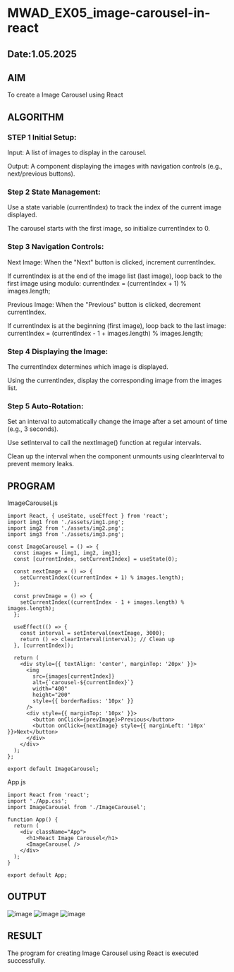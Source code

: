 # MWAD_EX05_image-carousel-in-react
## Date:1.05.2025

## AIM
To create a Image Carousel using React 

## ALGORITHM
### STEP 1 Initial Setup:
Input: A list of images to display in the carousel.

Output: A component displaying the images with navigation controls (e.g., next/previous buttons).

### Step 2 State Management:
Use a state variable (currentIndex) to track the index of the current image displayed.

The carousel starts with the first image, so initialize currentIndex to 0.

### Step 3 Navigation Controls:
Next Image: When the "Next" button is clicked, increment currentIndex.

If currentIndex is at the end of the image list (last image), loop back to the first image using modulo:
currentIndex = (currentIndex + 1) % images.length;

Previous Image: When the "Previous" button is clicked, decrement currentIndex.

If currentIndex is at the beginning (first image), loop back to the last image:
currentIndex = (currentIndex - 1 + images.length) % images.length;

### Step 4 Displaying the Image:
The currentIndex determines which image is displayed.

Using the currentIndex, display the corresponding image from the images list.

### Step 5 Auto-Rotation:
Set an interval to automatically change the image after a set amount of time (e.g., 3 seconds).

Use setInterval to call the nextImage() function at regular intervals.

Clean up the interval when the component unmounts using clearInterval to prevent memory leaks.

## PROGRAM
ImageCarousel.js
```
import React, { useState, useEffect } from 'react';
import img1 from './assets/img1.png';
import img2 from './assets/img2.png';
import img3 from './assets/img3.png';

const ImageCarousel = () => {
  const images = [img1, img2, img3];
  const [currentIndex, setCurrentIndex] = useState(0);

  const nextImage = () => {
    setCurrentIndex((currentIndex + 1) % images.length);
  };

  const prevImage = () => {
    setCurrentIndex((currentIndex - 1 + images.length) % images.length);
  };

  useEffect(() => {
    const interval = setInterval(nextImage, 3000);
    return () => clearInterval(interval); // Clean up
  }, [currentIndex]);

  return (
    <div style={{ textAlign: 'center', marginTop: '20px' }}>
      <img
        src={images[currentIndex]}
        alt={`carousel-${currentIndex}`}
        width="400"
        height="200"
        style={{ borderRadius: '10px' }}
      />
      <div style={{ marginTop: '10px' }}>
        <button onClick={prevImage}>Previous</button>
        <button onClick={nextImage} style={{ marginLeft: '10px' }}>Next</button>
      </div>
    </div>
  );
};

export default ImageCarousel;
```
App.js
```
import React from 'react';
import './App.css';
import ImageCarousel from './ImageCarousel';

function App() {
  return (
    <div className="App">
      <h1>React Image Carousel</h1>
      <ImageCarousel />
    </div>
  );
}

export default App;
```

## OUTPUT
![image](https://github.com/user-attachments/assets/36f77c3d-935c-4053-95d9-23fac9579066)
![image](https://github.com/user-attachments/assets/ee25961c-a017-4d8f-99cf-f4bcc4708a4e)
![image](https://github.com/user-attachments/assets/ac03e12a-f73c-4085-be17-f3cf344dc6d3)

## RESULT
The program for creating Image Carousel using React is executed successfully.
